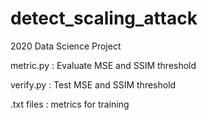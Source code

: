 # detect_scaling_attack
2020 Data Science Project

metric.py : Evaluate MSE and SSIM threshold

verify.py : Test MSE and SSIM threshold

.txt files : metrics for training

